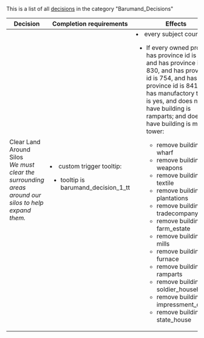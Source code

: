 This is a list of all [decisions](decisions.md) in the category "Barumand_Decisions"

| Decision | Completion requirements | Effects | Requirements to appear |
| ----- | ------ | ----- | ------ |
| <a name="barumand_clear_land">Clear Land Around Silos</a><br />*We must clear the surrounding areas around our silos to help expand them.* | <li>custom trigger tooltip:</li><ul><li>tooltip is barumand_decision_1_tt</li></ul> | <li>every subject country:</li><ul><li>If every owned province has province id is 781, and has province id is 830, and has province id is 754, and has province id is 841; and  has manufactory trigger is yes, and does not have building is ramparts; and does not have building is mage tower:</li><ul><li>remove building = wharf</li><li>remove building = weapons</li><li>remove building = textile</li><li>remove building = plantations</li><li>remove building = tradecompany</li><li>remove building = farm_estate</li><li>remove building = mills</li><li>remove building = furnace</li><li>remove building = ramparts</li><li>remove building = soldier_households</li><li>remove building = impressment_offices</li><li>remove building = state_house</li></ul></ul> | <li>Country is Barumand</li><li>mission completed is barumand_into_our_cause</li><li>any subject country:</li><ul><li>any owned province:</li><ul><li>Any of the following:</li><ul><li>province id is at least 781</li><li>province id  is at least 830</li><li>province id   is at least 754</li><li>province id    is at least 841</li></ul><li>has manufactory trigger yes</li><li>None of the following:</li><ul><li>has building ramparts</li></ul><li>NOT:</li><ul><li>has building mage_tower</li></ul></ul></ul> |
